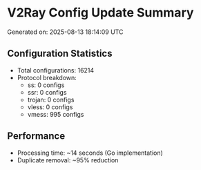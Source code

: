 # V2Ray Config Update Summary
Generated on: 2025-08-13 18:14:09 UTC

## Configuration Statistics
- Total configurations: 16214
- Protocol breakdown:
  - ss: 0 configs
  - ssr: 0 configs
  - trojan: 0 configs
  - vless: 0 configs
  - vmess: 995 configs

## Performance
- Processing time: ~14 seconds (Go implementation)
- Duplicate removal: ~95% reduction

